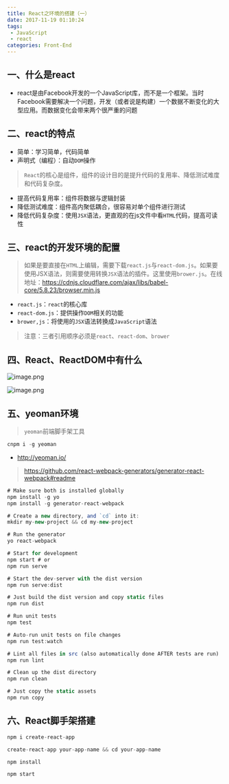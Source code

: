 ```yaml
---
title: React之环境的搭建（一）
date: 2017-11-19 01:10:24
tags: 
 - JavaScript
 - react
categories: Front-End
---
```


一、什么是react
---

- react是由Facebook开发的一个JavaScript库，而不是一个框架。当时Facebook需要解决一个问题，开发（或者说是构建）一个数据不断变化的大型应用。而数据变化会带来两个很严重的问题

二、react的特点
---

- 简单：学习简单，代码简单
- 声明式（编程）：自动`DOM`操作

> `React`的核心是组件，组件的设计目的是提升代码的复用率、降低测试难度和代码复杂度。

- 提高代码复用率：组件将数据与逻辑封装
- 降低测试难度：组件高内聚低耦合，很容易对单个组件进行测试
- 降低代码复杂度：使用`JSX`语法，更直观的在js文件中看`HTML`代码，提高可读性
	
三、react的开发环境的配置
---

> 如果是要直接在`HTML`上编辑，需要下载`react.js`与`react-dom.js`。如果要使用JSX语法，则需要使用转换`JSX`语法的插件。这里使用`brower.js`。在线地址：https://cdnjs.cloudflare.com/ajax/libs/babel-core/5.8.23/browser.min.js

- `react.js`：`react`的核心库
- `react-dom.js`：提供操作`DOM`相关的功能
- `brower,js`：将使用的`JSX`语法转换成`JavaScript`语法

> 注意：三者引用顺序必须是`react`、`react-dom`、`brower`

四、React、ReactDOM中有什么
---

![image.png](http://upload-images.jianshu.io/upload_images/1480597-57b13a4de85f4636.png?imageMogr2/auto-orient/strip%7CimageView2/2/w/1240)


![image.png](http://upload-images.jianshu.io/upload_images/1480597-5139d73619a38b77.png?imageMogr2/auto-orient/strip%7CimageView2/2/w/1240)


五、yeoman环境
---

> `yeoman`前端脚手架工具

```javascript
cnpm i -g yeoman
```

- http://yeoman.io/

> https://github.com/react-webpack-generators/generator-react-webpack#readme
```javascript
# Make sure both is installed globally
npm install -g yo
npm install -g generator-react-webpack

# Create a new directory, and `cd` into it:
mkdir my-new-project && cd my-new-project

# Run the generator
yo react-webpack
```

```javascript
# Start for development
npm start # or
npm run serve

# Start the dev-server with the dist version
npm run serve:dist

# Just build the dist version and copy static files
npm run dist

# Run unit tests
npm test

# Auto-run unit tests on file changes
npm run test:watch

# Lint all files in src (also automatically done AFTER tests are run)
npm run lint

# Clean up the dist directory
npm run clean

# Just copy the static assets
npm run copy
```

六、React脚手架搭建
---

```javascript
npm i create-react-app

create-react-app your-app-name && cd your-app-name

npm install 

npm start
```
